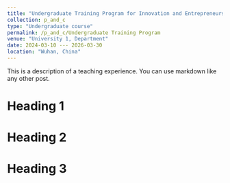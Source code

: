```yaml
---
title: "Undergraduate Training Program for Innovation and Entrepreneurship（National）"
collection: p_and_c
type: "Undergraduate course"
permalink: /p_and_c/Undergraduate Training Program
venue: "University 1, Department"
date: 2024-03-10 --- 2026-03-30
location: "Wuhan, China"
---
```


This is a description of a teaching experience. You can use markdown like any other post.

Heading 1
======

Heading 2
======

Heading 3
======
